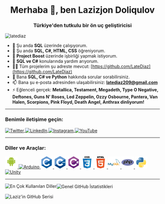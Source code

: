 <h1 align="center">Merhaba 👋, ben Lazizjon Doliqulov</h1>
<h3 align="center">Türkiye'den tutkulu bir ön uç geliştiricisi</h3>

<p align="left"> 
  <img src="https://komarev.com/ghpvc/?username=latediaz&label=Profil%20Ziyaretleri&color=0e75b6&style=flat" alt="latediaz" />
</p>

- 🔭 Şu anda **SQL** üzerinde çalışıyorum.  
- 🌱 Şu anda **SQL, C#, HTML, CSS** öğreniyorum.  
- 👯 **Project Boost** üzerinde işbirliği yapmak istiyorum.  
- 🤝 **SQL ve C#** konularında yardım arıyorum.  
- 👨‍💻 Tüm projelerim şu adreste mevcut: [https://github.com/LateDiaz](https://github.com/LateDiaz)  
- 💬 Bana **SQL, C# ve Python** hakkında sorular sorabilirsiniz.  
- 📫 Bana şu e-posta adresinden ulaşabilirsiniz: **latediaz209@gmail.com**  
- ⚡ Eğlenceli gerçek: **Metallica, Testament, Megadeth, Type O Negative, Deftones, Guns N' Roses, Led Zeppelin, Ozzy Osbourne, Pantera, Van Halen, Scorpions, Pink Floyd, Death Angel, Anthrax dinliyorum!**

---

<h3 align="left">Benimle iletişime geçin:</h3>
<p align="left">
  <a href="https://twitter.com/ttwakm" target="_blank">
    <img align="center" src="https://raw.githubusercontent.com/rahuldkjain/github-profile-readme-generator/master/src/images/icons/Social/twitter.svg" alt="Twitter" height="30" width="40" />
  </a>
  <a href="https://linkedin.com/in/ttwakm" target="_blank">
    <img align="center" src="https://raw.githubusercontent.com/rahuldkjain/github-profile-readme-generator/master/src/images/icons/Social/linked-in-alt.svg" alt="LinkedIn" height="30" width="40" />
  </a>
  <a href="https://instagram.com/latediaz" target="_blank">
    <img align="center" src="https://raw.githubusercontent.com/rahuldkjain/github-profile-readme-generator/master/src/images/icons/Social/instagram.svg" alt="Instagram" height="30" width="40" />
  </a>
  <a href="https://www.youtube.com/c/laziz" target="_blank">
    <img align="center" src="https://raw.githubusercontent.com/rahuldkjain/github-profile-readme-generator/master/src/images/icons/Social/youtube.svg" alt="YouTube" height="30" width="40" />
  </a>
</p>

---

<h3 align="left">Diller ve Araçlar:</h3>
<p align="left">
  <a href="https://developer.android.com" target="_blank" rel="noreferrer">
    <img src="https://raw.githubusercontent.com/devicons/devicon/master/icons/android/android-original-wordmark.svg" alt="Android" width="40" height="40"/>
  </a>
  <a href="https://www.arduino.cc/" target="_blank" rel="noreferrer">
    <img src="https://cdn.worldvectorlogo.com/logos/arduino-1.svg" alt="Arduino" width="40" height="40"/>
  </a>
  <a href="https://www.cprogramming.com/" target="_blank" rel="noreferrer">
    <img src="https://raw.githubusercontent.com/devicons/devicon/master/icons/c/c-original.svg" alt="C" width="40" height="40"/>
  </a>
  <a href="https://www.w3schools.com/cpp/" target="_blank" rel="noreferrer">
    <img src="https://raw.githubusercontent.com/devicons/devicon/master/icons/cplusplus/cplusplus-original.svg" alt="C++" width="40" height="40"/>
  </a>
  <a href="https://www.w3schools.com/cs/" target="_blank" rel="noreferrer">
    <img src="https://raw.githubusercontent.com/devicons/devicon/master/icons/csharp/csharp-original.svg" alt="C#" width="40" height="40"/>
  </a>
  <a href="https://www.w3schools.com/css/" target="_blank" rel="noreferrer">
    <img src="https://raw.githubusercontent.com/devicons/devicon/master/icons/css3/css3-original-wordmark.svg" alt="CSS3" width="40" height="40"/>
  </a>
  <a href="https://www.w3.org/html/" target="_blank" rel="noreferrer">
    <img src="https://raw.githubusercontent.com/devicons/devicon/master/icons/html5/html5-original-wordmark.svg" alt="HTML5" width="40" height="40"/>
  </a>
  <a href="https://www.mysql.com/" target="_blank" rel="noreferrer">
    <img src="https://raw.githubusercontent.com/devicons/devicon/master/icons/mysql/mysql-original-wordmark.svg" alt="MySQL" width="40" height="40"/>
  </a>
  <a href="https://www.php.net" target="_blank" rel="noreferrer">
    <img src="https://raw.githubusercontent.com/devicons/devicon/master/icons/php/php-original.svg" alt="PHP" width="40" height="40"/>
  </a>
  <a href="https://www.python.org" target="_blank" rel="noreferrer">
    <img src="https://raw.githubusercontent.com/devicons/devicon/master/icons/python/python-original.svg" alt="Python" width="40" height="40"/>
  </a>
  <a href="https://unity.com/" target="_blank" rel="noreferrer">
    <img src="https://www.vectorlogo.zone/logos/unity3d/unity3d-icon.svg" alt="Unity" width="40" height="40"/>
  </a>
</p>

---

<p>
  <img align="left" src="https://github-readme-stats.vercel.app/api/top-langs?username=latediaz&show_icons=true&locale=tr&layout=compact" alt="En Çok Kullanılan Diller" />
</p>
<p>
  <img align="center" src="https://github-readme-stats.vercel.app/api?username=latediaz&show_icons=true&locale=tr" alt="Genel GitHub İstatistikleri" />
</p>
<p>
  <img align="center" src="https://github-readme-streak-stats.herokuapp.com/?user=latediaz&locale=tr" alt="Laziz'in GitHub Serisi" />
</p>
